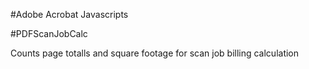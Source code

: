 
#Adobe Acrobat Javascripts

#PDFScanJobCalc

Counts page totalls and square footage for scan job billing calculation
